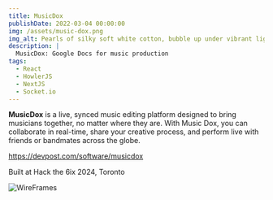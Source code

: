 ```yaml
---
title: MusicDox
publishDate: 2022-03-04 00:00:00
img: /assets/music-dox.png
img_alt: Pearls of silky soft white cotton, bubble up under vibrant lighting
description: |
  MusicDox: Google Docs for music production
tags:
  - React
  - HowlerJS
  - NextJS
  - Socket.io
---
```


**MusicDox** is a live, synced music editing platform designed to bring musicians together, no matter where they are. With Music Dox, you can collaborate in real-time, share your creative process, and perform live with friends or bandmates across the globe.

<https://devpost.com/software/musicdox>

Built at Hack the 6ix 2024, Toronto

![WireFrames](/assets/music-dox-wires.jpeg)
